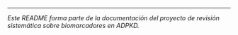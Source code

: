 

---
*Este README forma parte de la documentación del proyecto de revisión sistemática sobre biomarcadores en ADPKD.*
